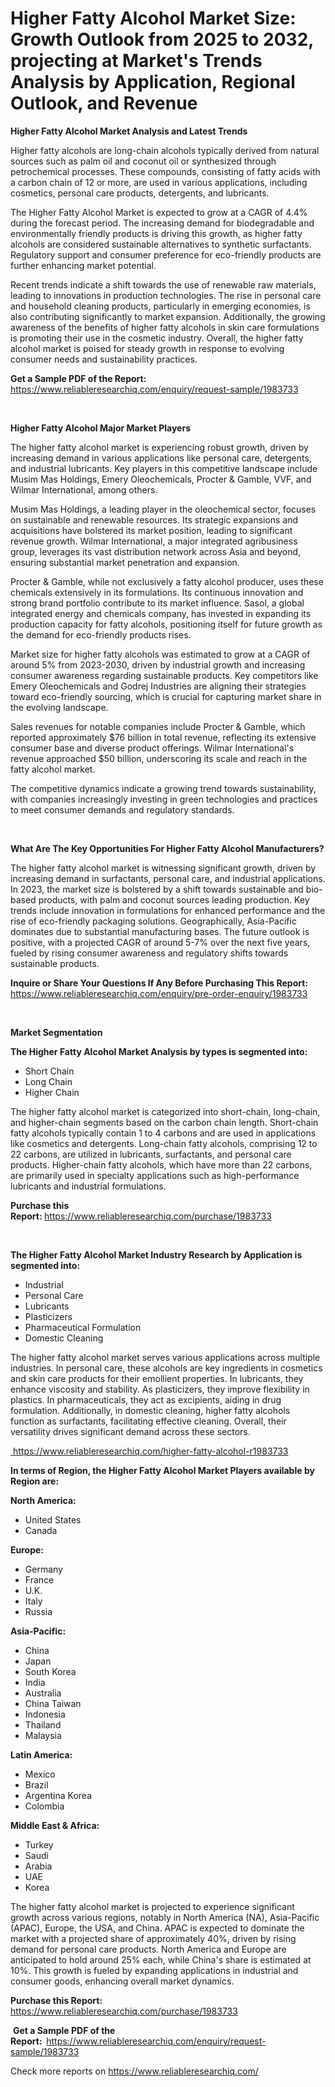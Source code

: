 <p><h1>Higher Fatty Alcohol Market Size: Growth Outlook from 2025 to 2032, projecting at Market's Trends Analysis by Application, Regional Outlook, and Revenue</h1></p><p><strong>Higher Fatty Alcohol Market Analysis and Latest Trends</strong></p>
<p><p>Higher fatty alcohols are long-chain alcohols typically derived from natural sources such as palm oil and coconut oil or synthesized through petrochemical processes. These compounds, consisting of fatty acids with a carbon chain of 12 or more, are used in various applications, including cosmetics, personal care products, detergents, and lubricants.</p><p>The Higher Fatty Alcohol Market is expected to grow at a CAGR of 4.4% during the forecast period. The increasing demand for biodegradable and environmentally friendly products is driving this growth, as higher fatty alcohols are considered sustainable alternatives to synthetic surfactants. Regulatory support and consumer preference for eco-friendly products are further enhancing market potential.</p><p>Recent trends indicate a shift towards the use of renewable raw materials, leading to innovations in production technologies. The rise in personal care and household cleaning products, particularly in emerging economies, is also contributing significantly to market expansion. Additionally, the growing awareness of the benefits of higher fatty alcohols in skin care formulations is promoting their use in the cosmetic industry. Overall, the higher fatty alcohol market is poised for steady growth in response to evolving consumer needs and sustainability practices.</p></p>
<p><strong>Get a Sample PDF of the Report:&nbsp;</strong> <a href="https://www.reliableresearchiq.com/enquiry/request-sample/1983733?utm_campaign=2275&utm_medium=2&utm_source=Github&utm_content=ia&utm_term=04022025&utm_id=higher-fatty-alcohol">https://www.reliableresearchiq.com/enquiry/request-sample/1983733</a></p>
<p>&nbsp;</p>
<p><strong>Higher Fatty Alcohol Major Market Players</strong></p>
<p><p>The higher fatty alcohol market is experiencing robust growth, driven by increasing demand in various applications like personal care, detergents, and industrial lubricants. Key players in this competitive landscape include Musim Mas Holdings, Emery Oleochemicals, Procter & Gamble, VVF, and Wilmar International, among others.</p><p>Musim Mas Holdings, a leading player in the oleochemical sector, focuses on sustainable and renewable resources. Its strategic expansions and acquisitions have bolstered its market position, leading to significant revenue growth. Wilmar International, a major integrated agribusiness group, leverages its vast distribution network across Asia and beyond, ensuring substantial market penetration and expansion.</p><p>Procter & Gamble, while not exclusively a fatty alcohol producer, uses these chemicals extensively in its formulations. Its continuous innovation and strong brand portfolio contribute to its market influence. Sasol, a global integrated energy and chemicals company, has invested in expanding its production capacity for fatty alcohols, positioning itself for future growth as the demand for eco-friendly products rises.</p><p>Market size for higher fatty alcohols was estimated to grow at a CAGR of around 5% from 2023-2030, driven by industrial growth and increasing consumer awareness regarding sustainable products. Key competitors like Emery Oleochemicals and Godrej Industries are aligning their strategies toward eco-friendly sourcing, which is crucial for capturing market share in the evolving landscape.</p><p>Sales revenues for notable companies include Procter & Gamble, which reported approximately $76 billion in total revenue, reflecting its extensive consumer base and diverse product offerings. Wilmar International's revenue approached $50 billion, underscoring its scale and reach in the fatty alcohol market.</p><p>The competitive dynamics indicate a growing trend towards sustainability, with companies increasingly investing in green technologies and practices to meet consumer demands and regulatory standards.</p></p>
<p>&nbsp;</p>
<p><strong>What Are The Key Opportunities For Higher Fatty Alcohol Manufacturers?</strong></p>
<p><p>The higher fatty alcohol market is witnessing significant growth, driven by increasing demand in surfactants, personal care, and industrial applications. In 2023, the market size is bolstered by a shift towards sustainable and bio-based products, with palm and coconut sources leading production. Key trends include innovation in formulations for enhanced performance and the rise of eco-friendly packaging solutions. Geographically, Asia-Pacific dominates due to substantial manufacturing bases. The future outlook is positive, with a projected CAGR of around 5-7% over the next five years, fueled by rising consumer awareness and regulatory shifts towards sustainable products.</p></p>
<p><strong>Inquire or Share Your Questions If Any Before Purchasing This Report:</strong> <a href="https://www.reliableresearchiq.com/enquiry/pre-order-enquiry/1983733?utm_campaign=2275&utm_medium=2&utm_source=Github&utm_content=ia&utm_term=04022025&utm_id=higher-fatty-alcohol">https://www.reliableresearchiq.com/enquiry/pre-order-enquiry/1983733</a></p>
<p>&nbsp;</p>
<p><strong>Market Segmentation</strong></p>
<p><strong>The Higher Fatty Alcohol Market Analysis by types is segmented into:</strong></p>
<p><ul><li>Short Chain</li><li>Long Chain</li><li>Higher Chain</li></ul></p>
<p><p>The higher fatty alcohol market is categorized into short-chain, long-chain, and higher-chain segments based on the carbon chain length. Short-chain fatty alcohols typically contain 1 to 4 carbons and are used in applications like cosmetics and detergents. Long-chain fatty alcohols, comprising 12 to 22 carbons, are utilized in lubricants, surfactants, and personal care products. Higher-chain fatty alcohols, which have more than 22 carbons, are primarily used in specialty applications such as high-performance lubricants and industrial formulations.</p></p>
<p><strong>Purchase this Report:&nbsp;</strong><a href="https://www.reliableresearchiq.com/purchase/1983733?utm_campaign=2275&utm_medium=2&utm_source=Github&utm_content=ia&utm_term=04022025&utm_id=higher-fatty-alcohol">https://www.reliableresearchiq.com/purchase/1983733</a></p>
<p>&nbsp;</p>
<p><strong>The Higher Fatty Alcohol Market Industry Research by Application is segmented into:</strong></p>
<p><ul><li>Industrial</li><li>Personal Care</li><li>Lubricants</li><li>Plasticizers</li><li>Pharmaceutical Formulation</li><li>Domestic Cleaning</li></ul></p>
<p><p>The higher fatty alcohol market serves various applications across multiple industries. In personal care, these alcohols are key ingredients in cosmetics and skin care products for their emollient properties. In lubricants, they enhance viscosity and stability. As plasticizers, they improve flexibility in plastics. In pharmaceuticals, they act as excipients, aiding in drug formulation. Additionally, in domestic cleaning, higher fatty alcohols function as surfactants, facilitating effective cleaning. Overall, their versatility drives significant demand across these sectors.</p></p>
<p><a href="https://www.reliableresearchiq.com/higher-fatty-alcohol-r1983733?utm_campaign=2275&utm_medium=2&utm_source=Github&utm_content=ia&utm_term=04022025&utm_id=higher-fatty-alcohol">&nbsp;https://www.reliableresearchiq.com/higher-fatty-alcohol-r1983733</a></p>
<p><strong>In terms of Region, the Higher Fatty Alcohol Market Players available by Region are:</strong></p>
<p>
    <p> <strong> North America: </strong>
        <ul>
            <li>United States</li>
            <li>Canada</li>
        </ul>
        </p> 
    <p> <strong> Europe: </strong>
        <ul>
            <li>Germany</li>
            <li>France</li>
            <li>U.K.</li>
            <li>Italy</li>
            <li>Russia</li>
        </ul>
        </p> 
    <p> <strong> Asia-Pacific: </strong>
        <ul>
            <li>China</li>
            <li>Japan</li>
            <li>South Korea</li>
            <li>India</li>
            <li>Australia</li>
            <li>China Taiwan</li>
            <li>Indonesia</li>
            <li>Thailand</li>
            <li>Malaysia</li>
        </ul>
        </p> 
    <p> <strong> Latin America: </strong>
        <ul>
            <li>Mexico</li>
            <li>Brazil</li>
            <li>Argentina Korea</li>
            <li>Colombia</li>
        </ul>
        </p> 
    <p> <strong> Middle East & Africa: </strong>
        <ul>
            <li>Turkey</li>
            <li>Saudi</li>
            <li>Arabia</li>
            <li>UAE</li>
            <li>Korea</li>
        </ul>
    </p>
    </p>
<p><p>The higher fatty alcohol market is projected to experience significant growth across various regions, notably in North America (NA), Asia-Pacific (APAC), Europe, the USA, and China. APAC is expected to dominate the market with a projected share of approximately 40%, driven by rising demand for personal care products. North America and Europe are anticipated to hold around 25% each, while China's share is estimated at 10%. This growth is fueled by expanding applications in industrial and consumer goods, enhancing overall market dynamics.</p></p>
<p><strong>Purchase this Report: </strong><a href="https://www.reliableresearchiq.com/purchase/1983733?utm_campaign=2275&utm_medium=2&utm_source=Github&utm_content=ia&utm_term=04022025&utm_id=higher-fatty-alcohol">https://www.reliableresearchiq.com/purchase/1983733</a></p>
<p>&nbsp;<strong>Get a Sample PDF of the Report:&nbsp;&nbsp;</strong><a href="https://www.reliableresearchiq.com/enquiry/request-sample/1983733?utm_campaign=2275&utm_medium=2&utm_source=Github&utm_content=ia&utm_term=04022025&utm_id=higher-fatty-alcohol">https://www.reliableresearchiq.com/enquiry/request-sample/1983733</a></p>
<p><strong></strong></p>
<p>Check more reports on <a href="https://www.reliableresearchiq.com/?utm_campaign=2275&utm_medium=2&utm_source=Github&utm_content=ia&utm_term=04022025&utm_id=higher-fatty-alcohol">https://www.reliableresearchiq.com/</a></p>